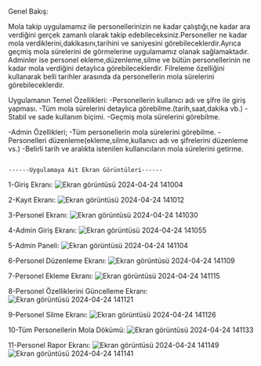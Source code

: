 Genel Bakış:

Mola takip uygulamamız ile personellerinizin ne kadar çalıştığı,ne kadar ara verdiğini gerçek zamanlı olarak takip edebileceksiniz.Personeller ne kadar mola verdiklerini,dakikasını,tarihini ve saniyesini görebileceklerdir.Ayrıca geçmiş mola sürelerini de görmelerine uygulamamız olanak sağlamaktadır.
Adminler ise personel ekleme,düzenleme,silme ve bütün personellerinin ne kadar mola verdiğini detaylıca görebileceklerdir. Filreleme özelliğini kullanarak belli tarihler arasında da personellerin mola sürelerini görebileceklerdir.

Uygulamanın  Temel Özellikleri:
-Personellerin kullanıcı adı ve şifre ile giriş yapması.
-Tüm mola sürelerini detaylıca görebilme.(tarih,saat,dakika vb.)
-Stabil ve sade kullanım biçimi.
-Geçmiş mola sürelerini görebilme.

-Admin Özellikleri;
 -Tüm personellerin mola sürelerini görebilme.
 -Personelleri düzenleme(ekleme,silme,kullanıcı adı ve şifrelerini düzenleme vs.)
 -Belirli tarih ve aralıkta istenilen kullanıcıların mola sürelerini getirme.

                                                                                        ------Uygulamaya Ait Ekran Görüntüleri------

1-Giriş Ekranı:
![Ekran görüntüsü 2024-04-24 141004](https://github.com/kaanthealien/Mola-Takip-Uygulamasi/assets/134944208/dfd07d85-e854-4e12-90ab-7a86252ba644)

2-Kayıt Ekranı:
![Ekran görüntüsü 2024-04-24 141012](https://github.com/kaanthealien/Mola-Takip-Uygulamasi/assets/134944208/d04a3c46-23e2-4939-b86b-ab592ffd4875)

3-Personel Ekranı:
![Ekran görüntüsü 2024-04-24 141030](https://github.com/kaanthealien/Mola-Takip-Uygulamasi/assets/134944208/f58f7633-e0a9-4b69-a736-82254b5ea202)

4-Admin Giriş Ekranı:
![Ekran görüntüsü 2024-04-24 141055](https://github.com/kaanthealien/Mola-Takip-Uygulamasi/assets/134944208/943d8c53-a3e8-46d1-9bb4-ae7a4fd7d9dd)

5-Admin Paneli:
![Ekran görüntüsü 2024-04-24 141104](https://github.com/kaanthealien/Mola-Takip-Uygulamasi/assets/134944208/174d4b7f-b8af-4547-ae2b-2c88c5013847)

6-Personel Düzenleme Ekranı:
![Ekran görüntüsü 2024-04-24 141109](https://github.com/kaanthealien/Mola-Takip-Uygulamasi/assets/134944208/4eb9c244-7da0-4c03-97fd-23b137f357df)

7-Personel Ekleme Ekranı:
![Ekran görüntüsü 2024-04-24 141115](https://github.com/kaanthealien/Mola-Takip-Uygulamasi/assets/134944208/4252cdc6-ddef-4c1d-853b-af13f444ea20)

8-Personel Özelliklerini Güncelleme Ekranı:
![Ekran görüntüsü 2024-04-24 141121](https://github.com/kaanthealien/Mola-Takip-Uygulamasi/assets/134944208/85b697dc-f565-4523-a82e-a225f5b13c49)

9-Personel Silme Ekranı:
![Ekran görüntüsü 2024-04-24 141126](https://github.com/kaanthealien/Mola-Takip-Uygulamasi/assets/134944208/0f5616cc-f592-46d5-a09f-4ff684310d42)

10-Tüm Personellerin Mola Dökümü:
![Ekran görüntüsü 2024-04-24 141133](https://github.com/kaanthealien/Mola-Takip-Uygulamasi/assets/134944208/be58d697-0d2d-4d92-aa36-53201ba9e062)

11-Personel Rapor Ekranı:
![Ekran görüntüsü 2024-04-24 141149](https://github.com/kaanthealien/Mola-Takip-Uygulamasi/assets/134944208/8528050c-6da1-497d-9584-9330393e70d1)
![Ekran görüntüsü 2024-04-24 141141](https://github.com/kaanthealien/Mola-Takip-Uygulamasi/assets/134944208/607752c5-aeed-47af-97ab-3af6815a4b11)

